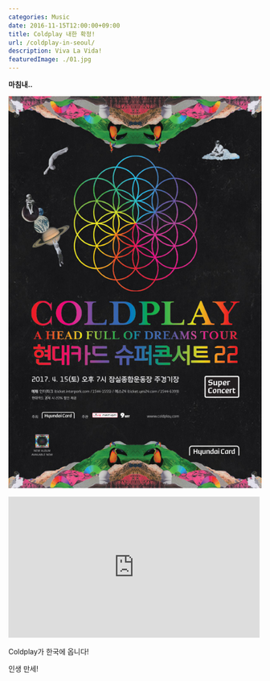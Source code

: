 ```yaml
---
categories: Music
date: 2016-11-15T12:00:00+09:00
title: Coldplay 내한 확정!
url: /coldplay-in-seoul/
description: Viva La Vida!
featuredImage: ./01.jpg
---
```


**마침내..**

![현대카드 슈퍼콘서트 22](01.jpg)

<iframe src="https://www.facebook.com/plugins/video.php?href=https%3A%2F%2Fwww.facebook.com%2Ffacebook%2Fvideos%2F10157791469555253%2F&width=500&show_text=false&appId=549493088742764&height=280" width="500" height="280" style="border:none;overflow:hidden" scrolling="no" frameborder="0" allowTransparency="true" allow="encrypted-media" allowFullScreen="true"></iframe>

Coldplay가 한국에 옵니다!

인생 만세!
